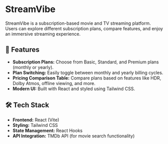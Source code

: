 # StreamVibe

StreamVibe is a subscription-based movie and TV streaming platform. Users can explore different subscription plans, compare features, and enjoy an immersive streaming experience.

## 🚀 Features

- **Subscription Plans:** Choose from Basic, Standard, and Premium plans (monthly or yearly).
- **Plan Switching:** Easily toggle between monthly and yearly billing cycles.
- **Pricing Comparison Table:** Compare plans based on features like HDR, Dolby Atmos, offline viewing, and more.
- **Modern UI:** Built with React and styled using Tailwind CSS.

## 🛠️ Tech Stack

- **Frontend:** React (Vite)
- **Styling:** Tailwind CSS
- **State Management:** React Hooks
- **API Integration:** TMDb API (for movie search functionality)
